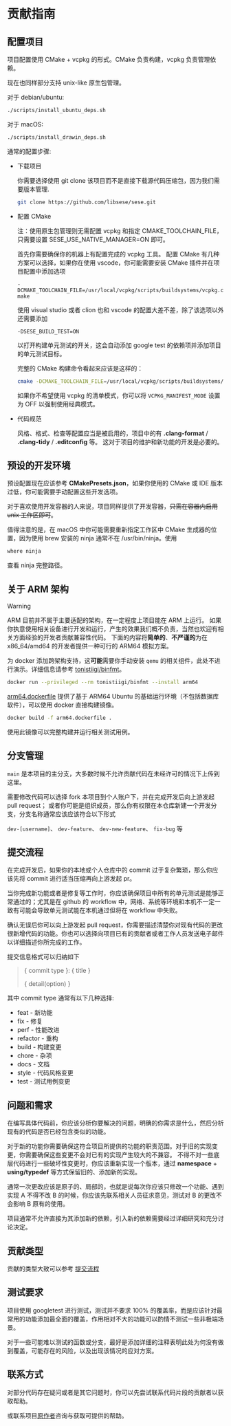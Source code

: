 # 贡献指南

## 配置项目

项目配置使用 CMake + vcpkg 的形式。CMake 负责构建，vcpkg 负责管理依赖。

现在也同样部分支持 unix-like 原生包管理。

对于 debian/ubuntu:

```bash
./scripts/install_ubuntu_deps.sh
```

对于 macOS:

```bash
./scripts/install_drawin_deps.sh
```

通常的配置步骤:

- 下载项目

  你需要选择使用 git clone 该项目而不是直接下载源代码压缩包，因为我们需要版本管理.
  ```bash
  git clone https://github.com/libsese/sese.git
  ```

- 配置 CMake

  注：使用原生包管理则无需配置 vcpkg 和指定 CMAKE_TOOLCHAIN_FILE，只需要设置 SESE_USE_NATIVE_MANAGER=ON 即可。

  首先你需要确保你的机器上有配置完成的 vcpkg 工具。
  配置 CMake 有几种方案可以选择，如果你在使用 vscode，你可能需要安装 CMake 插件并在项目配置中添加选项

  `-DCMAKE_TOOLCHAIN_FILE=/usr/local/vcpkg/scripts/buildsystems/vcpkg.cmake`

  使用 visual studio 或者 clion 也和 vscode 的配置大差不差，除了该选项以外还需要添加

  `-DSESE_BUILD_TEST=ON`

  以打开构建单元测试的开关，这会自动添加 google test 的依赖项并添加项目的单元测试目标。

  完整的 CMake 构建命令看起来应该是这样的：
  ```bash
  cmake -DCMAKE_TOOLCHAIN_FILE=/usr/local/vcpkg/scripts/buildsystems/vcpkg.cmake -DSESE_BUILD_TEST=ON
  ```

  如果你不希望使用 vcpkg 的清单模式，你可以将 `VCPKG_MANIFEST_MODE` 设置为 OFF 以强制使用经典模式。

- 代码规范

  风格、格式、检查等配置应当是被启用的，项目中的有 **.clang-format** / **.clang-tidy** / **.editconfig** 等。
  这对于项目的维护和新功能的开发是必要的。

## 预设的开发环境

预设配置现在应该参考 **CMakePresets.json**，如果你使用的 CMake 或 IDE 版本过低，你可能需要手动配置这些开发选项。

对于喜欢使用开发容器的人来说，项目同样提供了开发容器，~~只需在容器内启用 unix 工作区即可~~。

值得注意的是，在 macOS 中你可能需要重新指定工作区中 CMake 生成器的位置，因为使用 brew 安装的 ninja 通常不在 /usr/bin/ninja。使用

```bash
where ninja
```
查看 ninja 完整路径。

## 关于 ARM 架构

> [!WARNING]
> ARM 目前并不属于主要适配的架构，在一定程度上项目能在 ARM 上运行。
> 如果你执意使用相关设备进行开发和运行，产生的效果我们概不负责，当然也欢迎有相关方面经验的开发者贡献兼容性代码。
> 下面的内容将**简单的**、**不严谨的**为在 x86_64/amd64 的开发者提供一种可行的 ARM64 模拟方案。

为 docker 添加跨架构支持，这**可能**需要你手动安装 `qemu` 的相关组件，此处不进行演示。详细信息请参考 [tonistiigi/binfmt](https://github.com/tonistiigi/binfmt)。

```bash
docker run --privileged --rm tonistiigi/binfmt --install arm64
```

[arm64.dockerfile](./arm64.dockerfile) 提供了基于 ARM64 Ubuntu 的基础运行环境（不包括数据库软件），可以使用 docker 直接构建镜像。

```bash
docker build -f arm64.dockerfile .
```

使用此镜像可以完整构建并运行相关测试用例。

## 分支管理

`main` 是本项目的主分支，大多数时候不允许贡献代码在未经许可的情况下上传到这里。

需要修改代码可以选择 fork 本项目到个人账户下，并在完成开发后向上游发起 pull request；
或者你可能是组织成员，那么你有权限在本仓库新建一个开发分支，分支名称通常应该应该符合以下形式

`dev-[username]`、
`dev-feature`、
`dev-new-feature`、
`fix-bug` 等

## 提交流程

在完成开发后，如果你的本地或个人仓库中的 commit 过于复杂繁琐，那么你应该先将 commit 进行适当压缩再向上游发起 pr。

当你完成新功能或者是修复等工作时，你应该确保项目中所有的单元测试是能够正常通过的；尤其是在 github 的 workflow
中，网络、系统等环境和本机不一定一致有可能会导致单元测试能在本机通过但将在 workflow 中失败。

确认无误后你可以向上游发起 pull request，你需要描述清楚你对现有代码的更改很新增代码的功能。你也可以选择向项目已有的贡献者或者工作人员发送电子邮件以详细描述你所完成的工作。

提交信息格式可以归纳如下

> { commit type }: { title }
>
> { detail(option) }

其中 commit type 通常有以下几种选择:

- feat - 新功能
- fix - 修复
- perf - 性能改进
- refactor - 重构
- build - 构建变更
- chore - 杂项
- docs - 文档
- style - 代码风格变更
- test - 测试用例变更

## 问题和需求

在编写具体代码前，你应该分析你要解决的问题，明确的你需求是什么，然后分析现有的代码是否已经包含类似的功能。

对于新的功能你需要确保这符合项目所提供的功能的职责范围。对于旧的实现变更，你需要确保这些变更不会对已有的实现产生较大的不兼容。
不得不对一些底层代码进行一些破坏性变更时，你应该重新实现一个版本，通过 **namespace** + **using/typedef** 等方式保留旧的、添加新的实现。

通常一次更改应该是原子的、局部的，也就是说每次你应该只修改一个功能、遇到实现 A 不得不改 B 的时候，你应该先联系相关人员征求意见，测试对 B 的更改不会影响 B 原有的使用。

项目通常不允许直接为其添加新的依赖，引入新的依赖需要经过详细研究和充分讨论决定。

## 贡献类型

贡献的类型大致可以参考 [提交流程](#提交流程)

## 测试要求

项目使用 googletest 进行测试，测试并不要求 100% 的覆盖率，而是应该针对最常用的功能添加最全面的覆盖，作用相对不大的功能可以酌情不测试一些非极端场景。

对于一些可能难以测试的函数或分支，最好是添加详细的注释表明此处为何没有做到覆盖，可能存在的风险，以及出现该情况的应对方案。

## 联系方式

对部分代码存在疑问或者是其它问题时，你可以先尝试联系代码片段的贡献者以获取帮助。

或联系项目[原作者](https://github.com/shiinasama/)咨询与获取可提供的帮助。
